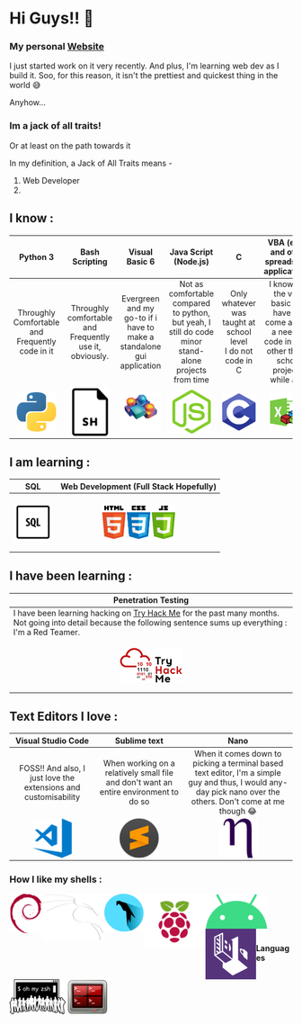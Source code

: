 <!--
### Hi there 👋


**5PID3RH7CK3R/5PID3RH7CK3R** is a ✨ _special_ ✨ repository because its `README.md` (this file) appears on your GitHub profile.

Here are some ideas to get you started:

- 🔭 I’m currently working on ...
- 🌱 I’m currently learning ...
- 👯 I’m looking to collaborate on ...
- 🤔 I’m looking for help with ...
- 💬 Ask me about ...
- 📫 How to reach me: ...
- 😄 Pronouns: ...
- ⚡ Fun fact: ...
-->

# Hi Guys!! 👋 

### My personal [Website]
I just started work on it very recently. And plus, I'm learning web dev as I build it. Soo, for this reason, it isn't the prettiest and quickest thing in the world 😅

Anyhow...

### Im a jack of all traits!
Or at least on the path towards it

In my definition, a Jack of All Traits means - 
1) Web Developer
2) 

 ##  **I know** :
|  Python 3 	|   Bash Scripting  	|   Visual Basic 6	|    Java Script (Node.js)   	|   C   	|    VBA (excel and other spreadsheet applications) 	|
|:------------------------------------------------------------:	|:-----------------------------------------------------------------:	|:-------------------------------------------------------------------------------:	|:------------------------------------------------------------------------------------------------------:	|:-------------------------------------------------------------------------:	|:----------------------------------------------------------------------------------------------------------------------:	|
|        Throughly Comfortable and Frequently code in it       	|      Throughly comfortable and Frequently use it, obviously.      	|      Evergreen and my go-to if i have to make a standalone gui application      	| Not as comfortable compared to python, but yeah, I still do code minor stand-alone projects from time  	|      Only whatever was taught at school level<br>I do not code in C       	| I know just the very basic and have not come across a need to code in it yet, other than a school project a while ago. 	|
| <img align= "center" width="70px" src="images/python.png" /> 	| <img align= "center" width="70px" src="images/bash script.png" /> 	| <img align= "center" width="100px" src="images/visualbasic.png" /> 	|                 <img align= "center" width="70px" src="images/node-js-1-1174935.webp" />                 	| <img align= "center" width="70px" src="images/c-programming-569564.webp" /> 	|                             <img align= "center" width="70px" src="images/vba excel.png " />                             	|

 ## **I am learning** :
|                                       SQL                                       	|                                           Web Development (Full Stack Hopefully)                                           	|
|:-------------------------------------------------------------------------------:	|:--------------------------------------------------------------------------------------------------------------------------:	|
| <p align="center"><img align= "center" width="70px" src="images/sql.png"/> </p> 	| <p align="center"> <img align= "center" width="130px" src="images/29488525-f55a69d0-84da-11e7-8a39-5476f663b5eb.png"/></p> 	|

 ## **I have been learning** :
| Penetration Testing  |                                                                                                                                               	
|------------------------------	|
| I have been learning hacking on [Try Hack Me] for the past many months. Not going into detail because the following sentence sums up everything : I'm a Red Teamer. 	|
| <p align="center"> <img align= "center" width="110px" src="images/THMlogo.png" /> </p> 	|


## **Text Editors I love** :
   
|  Visual Studio Code  	|   Sublime text  	|  Nano     	|
|:------------------------------------------------------------------------:	|:------------------:	|:---------------------------------------------------------------------------:	|
|      FOSS!! And also, I just love the extensions and customisability     	| When working on a relatively small file and don't want an entire environment to do so  	| When it comes down to picking a terminal based text editor, I'm a simple guy and thus, I would any-day pick nano over the others. Don't come at me though 😂 	|
| <img align= "center" width="70px" src="images/visual-studio-code.png" /> 	|               <img align= "center" width="70px" src="images/subl.png" />               	|                                                 <img align= "center" width="70px" src="images/nano.webp" />                                                 	|       

### **How I like my shells** :
<img align= "left" alt="Debain" height="70px" src="images/debian.png" />
<img align= "left" alt="kali" width="110px" src="images/kali.png" />
<img align= "left" alt="parrot" width="70px" src="images/parrot.png" />
<img align= "left" alt="raspberrypi" width="110px" src="images/raspberrypi.png" />
<img align= "left" alt="android" width="110px" src="images/android.png" />
<img align= "left" alt="tails" width="90px" src="images/tails.png" />

<br/><br/>
<br/><br/>

#### Languages 

<img align= "center" width="100px" src="images/zsh.png" />
<img align= "center" width="70px" src="images/terminator.png" />


[website]: https://5pid3rh7ck3rs-website.5pid3rh7ck3r.repl.co/
[Try Hack Me]: https://www.tryhackme.com/p/5PID3RH7CK3R


<!-- https://external-preview.redd.it/V77U-n3OuvNr2I14hRYUcyXBJ1C9dEMV3HUt3dAIViw.png?auto=webp&s=20d05cf394bd203741ddfdffa904af94fdd90544 -->
